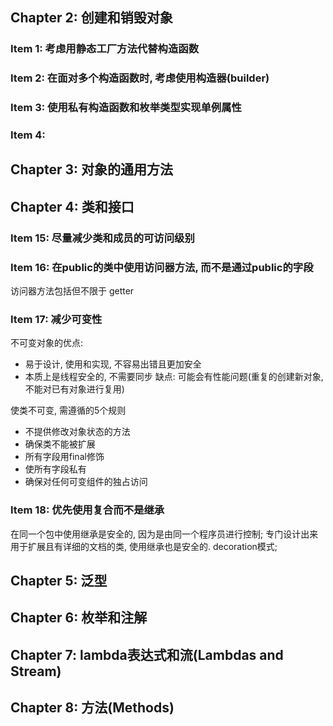 ## Chapter 2: 创建和销毁对象
### Item 1: 考虑用静态工厂方法代替构造函数
### Item 2: 在面对多个构造函数时, 考虑使用构造器(builder)
### Item 3: 使用私有构造函数和枚举类型实现单例属性
### Item 4: 
## Chapter 3: 对象的通用方法
## Chapter 4: 类和接口
### Item 15: 尽量减少类和成员的可访问级别
### Item 16: 在public的类中使用访问器方法, 而不是通过public的字段
访问器方法包括但不限于 getter
### Item 17: 减少可变性
不可变对象的优点:
- 易于设计, 使用和实现, 不容易出错且更加安全
- 本质上是线程安全的, 不需要同步
缺点: 可能会有性能问题(重复的创建新对象, 不能对已有对象进行复用)

使类不可变, 需遵循的5个规则
- 不提供修改对象状态的方法
- 确保类不能被扩展
- 所有字段用final修饰
- 使所有字段私有
- 确保对任何可变组件的独占访问
### Item 18: 优先使用复合而不是继承
在同一个包中使用继承是安全的, 因为是由同一个程序员进行控制; 专门设计出来用于扩展且有详细的文档的类, 使用继承也是安全的.
decoration模式;
## Chapter 5: 泛型
## Chapter 6: 枚举和注解
## Chapter 7: lambda表达式和流(Lambdas and Stream)
## Chapter 8: 方法(Methods)
